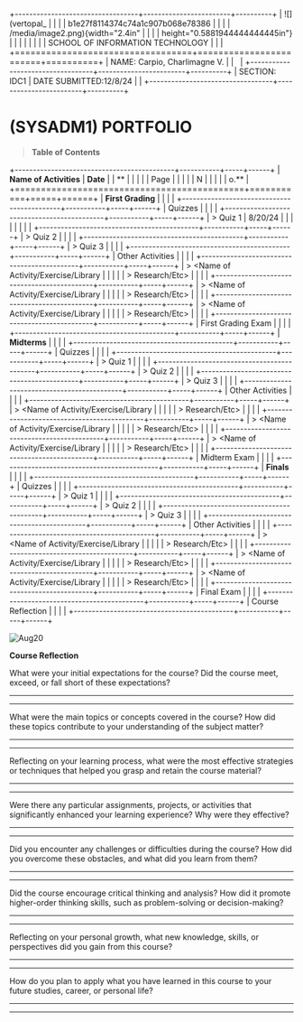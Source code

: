 +----------------------------------+------------------------+----------+
| ![](vertopal_                    |                        |          |
| b1e27f8114374c74a1c907b068e78386 |                        |          |
| /media/image2.png){width="2.4in" |                        |          |
| height="0.5881944444444445in"}   |                        |          |
|                                  |                        |          |
| SCHOOL OF INFORMATION TECHNOLOGY |                        |          |
+==================================+========================+==========+
| NAME: Carpio, Charlimagne V.     |                        |          |
+----------------------------------+------------------------+----------+
| SECTION: IDC1                    | DATE SUBMITTED:12/8/24 |          |
+----------------------------------+------------------------+----------+

# (SYSADM1) PORTFOLIO

> **Table of Contents**

+--------------------------------------------+-----------+-----+------+
| **Name of Activities**                     | **Date**  |     | **   |
|                                            |           |     | Page |
|                                            |           |     | N    |
|                                            |           |     | o.** |
+============================================+===========+=====+======+
| **First Grading**                          |           |     |      |
+--------------------------------------------+-----------+-----+------+
| Quizzes                                    |           |     |      |
+--------------------------------------------+-----------+-----+------+
| > Quiz 1                                   | 8/20/24   |     |      |
|                                            |           |     |      |
+--------------------------------------------+-----------+-----+------+
| > Quiz 2                                   |           |     |      |
+--------------------------------------------+-----------+-----+------+
| > Quiz 3                                   |           |     |      |
+--------------------------------------------+-----------+-----+------+
| Other Activities                           |           |     |      |
+--------------------------------------------+-----------+-----+------+
| > \<Name of Activity/Exercise/Library      |           |     |      |
| > Research/Etc\>                           |           |     |      |
+--------------------------------------------+-----------+-----+------+
| > \<Name of Activity/Exercise/Library      |           |     |      |
| > Research/Etc\>                           |           |     |      |
+--------------------------------------------+-----------+-----+------+
| > \<Name of Activity/Exercise/Library      |           |     |      |
| > Research/Etc\>                           |           |     |      |
+--------------------------------------------+-----------+-----+------+
| First Grading Exam                         |           |     |      |
+--------------------------------------------+-----------+-----+------+
| **Midterms**                               |           |     |      |
+--------------------------------------------+-----------+-----+------+
| Quizzes                                    |           |     |      |
+--------------------------------------------+-----------+-----+------+
| > Quiz 1                                   |           |     |      |
+--------------------------------------------+-----------+-----+------+
| > Quiz 2                                   |           |     |      |
+--------------------------------------------+-----------+-----+------+
| > Quiz 3                                   |           |     |      |
+--------------------------------------------+-----------+-----+------+
| Other Activities                           |           |     |      |
+--------------------------------------------+-----------+-----+------+
| > \<Name of Activity/Exercise/Library      |           |     |      |
| > Research/Etc\>                           |           |     |      |
+--------------------------------------------+-----------+-----+------+
| > \<Name of Activity/Exercise/Library      |           |     |      |
| > Research/Etc\>                           |           |     |      |
+--------------------------------------------+-----------+-----+------+
| > \<Name of Activity/Exercise/Library      |           |     |      |
| > Research/Etc\>                           |           |     |      |
+--------------------------------------------+-----------+-----+------+
| Midterm Exam                               |           |     |      |
+--------------------------------------------+-----------+-----+------+
| **Finals**                                 |           |     |      |
+--------------------------------------------+-----------+-----+------+
| Quizzes                                    |           |     |      |
+--------------------------------------------+-----------+-----+------+
| > Quiz 1                                   |           |     |      |
+--------------------------------------------+-----------+-----+------+
| > Quiz 2                                   |           |     |      |
+--------------------------------------------+-----------+-----+------+
| > Quiz 3                                   |           |     |      |
+--------------------------------------------+-----------+-----+------+
| Other Activities                           |           |     |      |
+--------------------------------------------+-----------+-----+------+
| > \<Name of Activity/Exercise/Library      |           |     |      |
| > Research/Etc\>                           |           |     |      |
+--------------------------------------------+-----------+-----+------+
| > \<Name of Activity/Exercise/Library      |           |     |      |
| > Research/Etc\>                           |           |     |      |
+--------------------------------------------+-----------+-----+------+
| > \<Name of Activity/Exercise/Library      |           |     |      |
| > Research/Etc\>                           |           |     |      |
+--------------------------------------------+-----------+-----+------+
| Final Exam                                 |           |     |      |
+--------------------------------------------+-----------+-----+------+
| Course Reflection                          |           |     |      |
+--------------------------------------------+-----------+-----+------+

![Aug20](/uploads/2d4877f85257a9a60c65b7db294ceba3/Aug20.jpg)

**Course Reflection**

What were your initial expectations for the course? Did the course meet,
exceed, or fall short of these expectations?

  -----------------------------------------------------------------------

  -----------------------------------------------------------------------

What were the main topics or concepts covered in the course? How did
these topics contribute to your understanding of the subject matter?

  -----------------------------------------------------------------------

  -----------------------------------------------------------------------

Reflecting on your learning process, what were the most effective
strategies or techniques that helped you grasp and retain the course
material?

  -----------------------------------------------------------------------

  -----------------------------------------------------------------------

Were there any particular assignments, projects, or activities that
significantly enhanced your learning experience? Why were they
effective?

  -----------------------------------------------------------------------

  -----------------------------------------------------------------------

Did you encounter any challenges or difficulties during the course? How
did you overcome these obstacles, and what did you learn from them?

  -----------------------------------------------------------------------

  -----------------------------------------------------------------------

Did the course encourage critical thinking and analysis? How did it
promote higher-order thinking skills, such as problem-solving or
decision-making?

  -----------------------------------------------------------------------

  -----------------------------------------------------------------------

Reflecting on your personal growth, what new knowledge, skills, or
perspectives did you gain from this course?

  -----------------------------------------------------------------------

  -----------------------------------------------------------------------

How do you plan to apply what you have learned in this course to your
future studies, career, or personal life?

  -----------------------------------------------------------------------

  -----------------------------------------------------------------------
